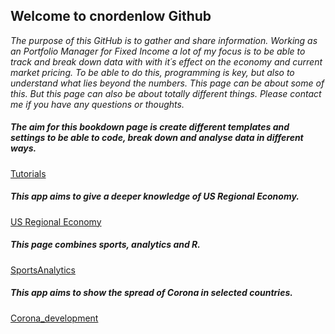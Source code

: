 
## Welcome to cnordenlow Github

*The purpose of this GitHub is to gather and share information. Working as an Portfolio Manager for Fixed Income a lot of my focus is to be able to track and break down data with with it´s effect on the economy and current market pricing. To be able to do this, programming is key, but also to understand what lies beyond the numbers. This page can be about some of this. But this page can also be about totally different things. Please contact me if you have any questions or thoughts.* 

##### The aim for this bookdown page is create different templates and settings to be able to code, break down and analyse data in different ways.

[Tutorials](https://cnordenlow.github.io/tutorials/)

##### This app aims to give a deeper knowledge of US Regional Economy.

[US Regional Economy](https://cnordenlow.shinyapps.io/us_regional_data/)

##### This page combines sports, analytics and R.

[SportsAnalytics](https://cnordenlow.github.io/SportsAnalytics/)

##### This app aims to show the spread of Corona in selected countries.

[Corona_development](https://cnordenlow.shinyapps.io/Corona_development_2020/)

